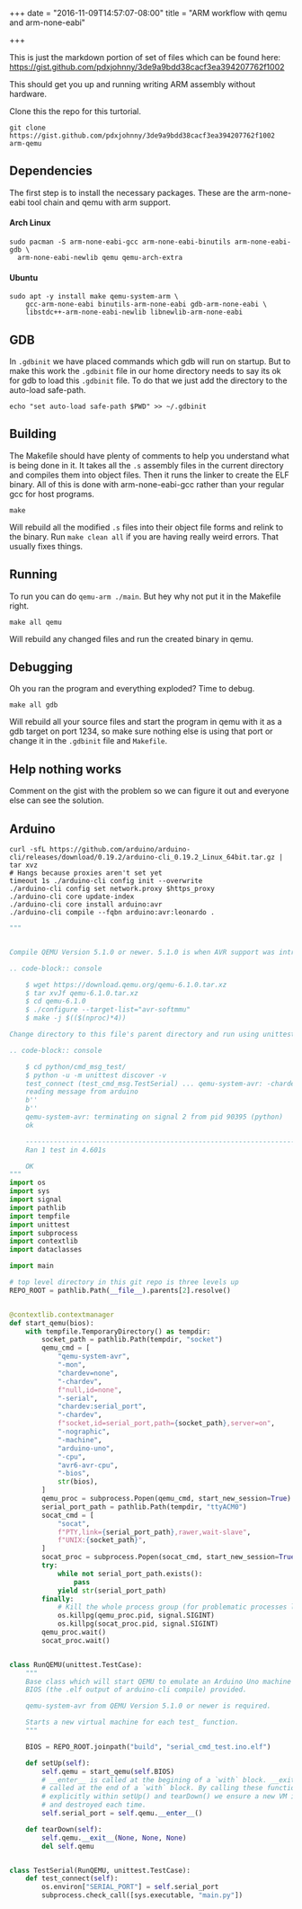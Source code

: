 +++
date = "2016-11-09T14:57:07-08:00"
title = "ARM workflow with qemu and arm-none-eabi"

+++

This is just the markdown portion of set of files which can be found here:
https://gist.github.com/pdxjohnny/3de9a9bdd38cacf3ea394207762f1002

This should get you up and running writing ARM assembly without hardware.

Clone this the repo for this turtorial.

```
git clone https://gist.github.com/pdxjohnny/3de9a9bdd38cacf3ea394207762f1002 arm-qemu
```

## Dependencies

The first step is to install the necessary packages. These are the
arm-none-eabi tool chain and qemu with arm support.

#### Arch Linux

```
sudo pacman -S arm-none-eabi-gcc arm-none-eabi-binutils arm-none-eabi-gdb \
  arm-none-eabi-newlib qemu qemu-arch-extra
```

#### Ubuntu

```
sudo apt -y install make qemu-system-arm \
    gcc-arm-none-eabi binutils-arm-none-eabi gdb-arm-none-eabi \
    libstdc++-arm-none-eabi-newlib libnewlib-arm-none-eabi
```

## GDB

In `.gdbinit` we have placed commands which gdb will run on startup. But to
make this work the `.gdbinit` file in our home directory needs to say its ok
for gdb to load this `.gdbinit` file. To do that we just add the directory to
the auto-load safe-path.

```
echo "set auto-load safe-path $PWD" >> ~/.gdbinit
```

## Building

The Makefile should have plenty of comments to help you understand what is
being done in it. It takes all the `.s` assembly files in the current directory
and compiles them into object files. Then it runs the linker to create the ELF
binary. All of this is done with arm-none-eabi-gcc rather than your regular
gcc for host programs.

```
make
```

Will rebuild all the modified `.s` files into their object file forms and
relink to the binary. Run `make clean all` if you are having really weird
errors. That usually fixes things.

## Running

To run you can do `qemu-arm ./main`. But hey why not put it in the Makefile
right.

```
make all qemu
```

Will rebuild any changed files and run the created binary in qemu.

## Debugging

Oh you ran the program and everything exploded? Time to debug.

```
make all gdb
```

Will rebuild all your source files and start the program in qemu with it as a
gdb target on port 1234, so make sure nothing else is using that port or change
it in the `.gdbinit` file and `Makefile`.

## Help nothing works

Comment on the gist with the problem so we can figure it out and everyone else
can see the solution.

## Arduino

```console
curl -sfL https://github.com/arduino/arduino-cli/releases/download/0.19.2/arduino-cli_0.19.2_Linux_64bit.tar.gz | tar xvz
# Hangs because proxies aren't set yet
timeout 1s ./arduino-cli config init --overwrite
./arduino-cli config set network.proxy $https_proxy
./arduino-cli core update-index
./arduino-cli core install arduino:avr
./arduino-cli compile --fqbn arduino:avr:leonardo .
```

```python
"""


Compile QEMU Version 5.1.0 or newer. 5.1.0 is when AVR support was introduced.

.. code-block:: console

    $ wget https://download.qemu.org/qemu-6.1.0.tar.xz
    $ tar xvJf qemu-6.1.0.tar.xz
    $ cd qemu-6.1.0
    $ ./configure --target-list="avr-softmmu"
    $ make -j $(($(nproc)*4))

Change directory to this file's parent directory and run using unittest

.. code-block:: console

    $ cd python/cmd_msg_test/
    $ python -u -m unittest discover -v
    test_connect (test_cmd_msg.TestSerial) ... qemu-system-avr: -chardev socket,id=serial_port,path=/tmp/tmpuuq3oqvj/socket,server=on: info: QEMU waiting for connection on: disconnected:unix:/tmp/tmpuuq3oqvj/socket,server=on
    reading message from arduino
    b''
    b''
    qemu-system-avr: terminating on signal 2 from pid 90395 (python)
    ok

    ----------------------------------------------------------------------
    Ran 1 test in 4.601s

    OK
"""
import os
import sys
import signal
import pathlib
import tempfile
import unittest
import subprocess
import contextlib
import dataclasses

import main

# top level directory in this git repo is three levels up
REPO_ROOT = pathlib.Path(__file__).parents[2].resolve()


@contextlib.contextmanager
def start_qemu(bios):
    with tempfile.TemporaryDirectory() as tempdir:
        socket_path = pathlib.Path(tempdir, "socket")
        qemu_cmd = [
            "qemu-system-avr",
            "-mon",
            "chardev=none",
            "-chardev",
            f"null,id=none",
            "-serial",
            "chardev:serial_port",
            "-chardev",
            f"socket,id=serial_port,path={socket_path},server=on",
            "-nographic",
            "-machine",
            "arduino-uno",
            "-cpu",
            "avr6-avr-cpu",
            "-bios",
            str(bios),
        ]
        qemu_proc = subprocess.Popen(qemu_cmd, start_new_session=True)
        serial_port_path = pathlib.Path(tempdir, "ttyACM0")
        socat_cmd = [
            "socat",
            f"PTY,link={serial_port_path},rawer,wait-slave",
            f"UNIX:{socket_path}",
        ]
        socat_proc = subprocess.Popen(socat_cmd, start_new_session=True)
        try:
            while not serial_port_path.exists():
                pass
            yield str(serial_port_path)
        finally:
            # Kill the whole process group (for problematic processes like qemu)
            os.killpg(qemu_proc.pid, signal.SIGINT)
            os.killpg(socat_proc.pid, signal.SIGINT)
        qemu_proc.wait()
        socat_proc.wait()


class RunQEMU(unittest.TestCase):
    """
    Base class which will start QEMU to emulate an Arduino Uno machine using the
    BIOS (the .elf output of arduino-cli compile) provided.

    qemu-system-avr from QEMU Version 5.1.0 or newer is required.

    Starts a new virtual machine for each test_ function.
    """

    BIOS = REPO_ROOT.joinpath("build", "serial_cmd_test.ino.elf")

    def setUp(self):
        self.qemu = start_qemu(self.BIOS)
        # __enter__ is called at the begining of a `with` block. __exit__ is
        # called at the end of a `with` block. By calling these functions
        # explicitly within setUp() and tearDown() we ensure a new VM is created
        # and destroyed each time.
        self.serial_port = self.qemu.__enter__()

    def tearDown(self):
        self.qemu.__exit__(None, None, None)
        del self.qemu


class TestSerial(RunQEMU, unittest.TestCase):
    def test_connect(self):
        os.environ["SERIAL_PORT"] = self.serial_port
        subprocess.check_call([sys.executable, "main.py"])
```
